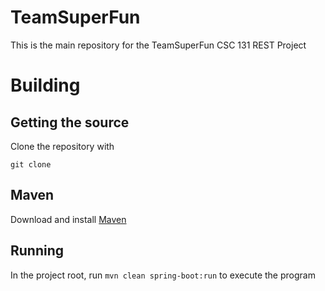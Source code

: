 # TeamSuperFun
This is the main repository for the TeamSuperFun CSC 131 REST Project

# Building

## Getting the source

Clone the repository with
```
git clone
```
## Maven

Download and install [Maven](https://maven.apache.org/)

## Running

In the project root, run `mvn clean spring-boot:run` to execute the program
